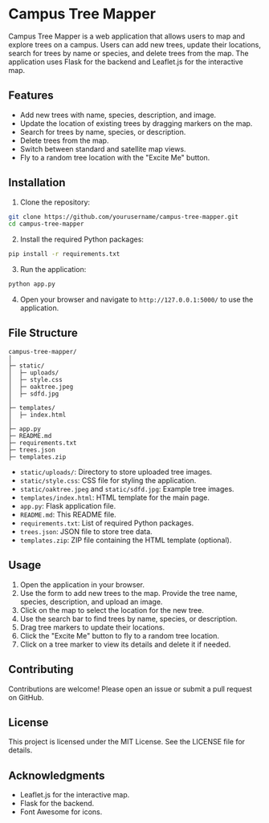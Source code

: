 # Campus Tree Mapper

Campus Tree Mapper is a web application that allows users to map and explore trees on a campus. Users can add new trees, update their locations, search for trees by name or species, and delete trees from the map. The application uses Flask for the backend and Leaflet.js for the interactive map.

## Features

- Add new trees with name, species, description, and image.
- Update the location of existing trees by dragging markers on the map.
- Search for trees by name, species, or description.
- Delete trees from the map.
- Switch between standard and satellite map views.
- Fly to a random tree location with the "Excite Me" button.

## Installation

1. Clone the repository:
```bash
git clone https://github.com/yourusername/campus-tree-mapper.git
cd campus-tree-mapper
```

2. Install the required Python packages:
```bash
pip install -r requirements.txt
```

3. Run the application:
```bash
python app.py
```

4. Open your browser and navigate to `http://127.0.0.1:5000/` to use the application.

## File Structure

```
campus-tree-mapper/
│
├─ static/
│  ├─ uploads/
│  ├─ style.css
│  ├─ oaktree.jpeg
│  ├─ sdfd.jpg
│
├─ templates/
│  ├─ index.html
│
├─ app.py
├─ README.md
├─ requirements.txt
├─ trees.json
├─ templates.zip
```

- `static/uploads/`: Directory to store uploaded tree images.
- `static/style.css`: CSS file for styling the application.
- `static/oaktree.jpeg` and `static/sdfd.jpg`: Example tree images.
- `templates/index.html`: HTML template for the main page.
- `app.py`: Flask application file.
- `README.md`: This README file.
- `requirements.txt`: List of required Python packages.
- `trees.json`: JSON file to store tree data.
- `templates.zip`: ZIP file containing the HTML template (optional).

## Usage

1. Open the application in your browser.
2. Use the form to add new trees to the map. Provide the tree name, species, description, and upload an image.
3. Click on the map to select the location for the new tree.
4. Use the search bar to find trees by name, species, or description.
5. Drag tree markers to update their locations.
6. Click the "Excite Me" button to fly to a random tree location.
7. Click on a tree marker to view its details and delete it if needed.

## Contributing

Contributions are welcome! Please open an issue or submit a pull request on GitHub.

## License

This project is licensed under the MIT License. See the LICENSE file for details.

## Acknowledgments

- Leaflet.js for the interactive map.
- Flask for the backend.
- Font Awesome for icons.
